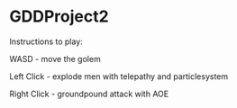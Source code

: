 # GDDProject2

Instructions to play:

WASD - move the golem

Left Click - explode men with telepathy and particlesystem

Right Click - groundpound attack with AOE
